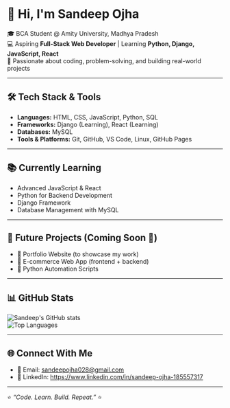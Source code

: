 # 👋 Hi, I'm Sandeep Ojha  

🎓 BCA Student @ Amity University, Madhya Pradesh  
💻 Aspiring **Full-Stack Web Developer** | Learning **Python, Django, JavaScript, React**  
🚀 Passionate about coding, problem-solving, and building real-world projects  

---

## 🛠️ Tech Stack & Tools
- **Languages:** HTML, CSS, JavaScript, Python, SQL  
- **Frameworks:** Django (Learning), React (Learning)  
- **Databases:** MySQL  
- **Tools & Platforms:** Git, GitHub, VS Code, Linux, GitHub Pages  

---

## 📚 Currently Learning
- Advanced JavaScript & React  
- Python for Backend Development  
- Django Framework  
- Database Management with MySQL  

---

## 📌 Future Projects (Coming Soon 🚀)
- 🌟 Portfolio Website (to showcase my work)  
- 🌟 E-commerce Web App (frontend + backend)  
- 🌟 Python Automation Scripts  

---

## 📊 GitHub Stats
![Sandeep's GitHub stats](https://github-readme-stats.vercel.app/api?username=SandeepOjha1&show_icons=true&theme=radical)  
![Top Languages](https://github-readme-stats.vercel.app/api/top-langs/?username=SandeepOjha1&layout=compact&theme=radical)

---

## 🌐 Connect With Me
- 📧 Email: sandeepojha028@gmail.com  
- 💼 LinkedIn: https://www.linkedin.com/in/sandeep-ojha-185557317 

---

⭐️ *“Code. Learn. Build. Repeat.”* ⭐️
